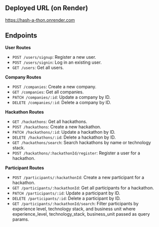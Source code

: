 ## Deployed URL (on Render)

https://hash-a-thon.onrender.com

## Endpoints

**User Routes**

- ```POST /users/signup```: Register a new user.
- ```POST /users/signin```: Log in an existing user.
- ```GET /users```: Get all users.

**Company Routes**

- ```POST /companies```: Create a new company.
- ```GET /companies```: Get all companies.
- ```PATCH /companies/:id```: Update a company by ID.
- ```DELETE /companies/:id```: Delete a company by ID.

**Hackathon Routes**

- ```GET /hackathons```: Get all hackathons.
- ```POST /hackathons```: Create a new hackathon.
- ```PATCH /hackathons/:id```: Update a hackathon by ID.
- ```DELETE /hackathons/:id```: Delete a hackathon by ID.
- ```GET /hackathons/search```: Search hackathons by name or technology stack.
- ```POST /hackathons/:hackathonId/register```: Register a user for a hackathon.

**Participant Routes**

- ```POST /participants/:hackathonId```: Create a new participant for a hackathon.
- ```GET /participants/:hackathonId```: Get all participants for a hackathon.
- ```PATCH /participants/:id```: Update a participant by ID.
- ```DELETE /participants/:id```: Delete a participant by ID.
- ```GET /participants/:hackathonId/search```: Filter participants by experience level, technology stack, and business unit where experience_level, technology_stack, business_unit passed as query params.

